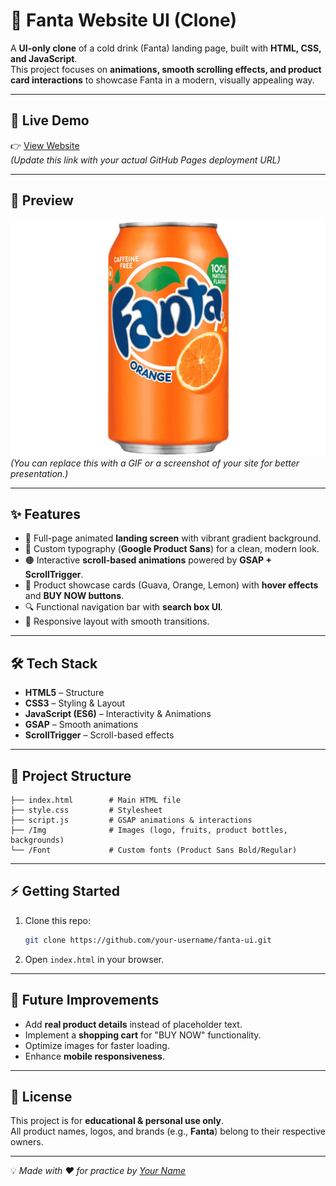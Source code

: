 # 🥤 Fanta Website UI (Clone)

A **UI-only clone** of a cold drink (Fanta) landing page, built with **HTML, CSS, and JavaScript**.  
This project focuses on **animations, smooth scrolling effects, and product card interactions** to showcase Fanta in a modern, visually appealing way.  

---

## 🚀 Live Demo
👉 [View Website](https://manish-850.github.io/fanta-ui/)  
*(Update this link with your actual GitHub Pages deployment URL)*

---

## 📸 Preview

![Fanta Website Screenshot](./Img/fanta.webp)  
*(You can replace this with a GIF or a screenshot of your site for better presentation.)*

---

## ✨ Features
- 🍊 Full-page animated **landing screen** with vibrant gradient background.  
- 🎨 Custom typography (**Google Product Sans**) for a clean, modern look.  
- 🟠 Interactive **scroll-based animations** powered by **GSAP + ScrollTrigger**.  
- 🥭 Product showcase cards (Guava, Orange, Lemon) with **hover effects** and **BUY NOW buttons**.  
- 🔍 Functional navigation bar with **search box UI**.  
- 📱 Responsive layout with smooth transitions.

---

## 🛠️ Tech Stack
- **HTML5** – Structure  
- **CSS3** – Styling & Layout  
- **JavaScript (ES6)** – Interactivity & Animations  
- **GSAP** – Smooth animations  
- **ScrollTrigger** – Scroll-based effects  

---

## 📂 Project Structure
```
├── index.html        # Main HTML file
├── style.css         # Stylesheet
├── script.js         # GSAP animations & interactions
├── /Img              # Images (logo, fruits, product bottles, backgrounds)
└── /Font             # Custom fonts (Product Sans Bold/Regular)
```

---

## ⚡ Getting Started
1. Clone this repo:
   ```bash
   git clone https://github.com/your-username/fanta-ui.git
   ```
2. Open `index.html` in your browser.

---

## 🔮 Future Improvements
- Add **real product details** instead of placeholder text.  
- Implement a **shopping cart** for "BUY NOW" functionality.  
- Optimize images for faster loading.  
- Enhance **mobile responsiveness**.  

---

## 📜 License
This project is for **educational & personal use only**.  
All product names, logos, and brands (e.g., **Fanta**) belong to their respective owners.  

---

💡 *Made with ❤️ for practice by [Your Name](https://github.com/your-username)*
